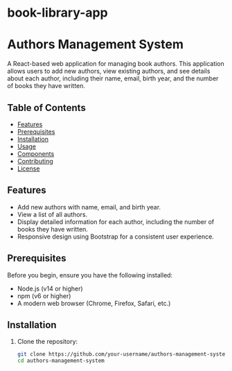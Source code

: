 # book-library-app
# Authors Management System

A React-based web application for managing book authors. This application allows users to add new authors, view existing authors, and see details about each author, including their name, email, birth year, and the number of books they have written.

## Table of Contents

- [Features](#features)
- [Prerequisites](#prerequisites)
- [Installation](#installation)
- [Usage](#usage)
- [Components](#components)
- [Contributing](#contributing)
- [License](#license)

## Features

- Add new authors with name, email, and birth year.
- View a list of all authors.
- Display detailed information for each author, including the number of books they have written.
- Responsive design using Bootstrap for a consistent user experience.

## Prerequisites

Before you begin, ensure you have the following installed:

- Node.js (v14 or higher)
- npm (v6 or higher)
- A modern web browser (Chrome, Firefox, Safari, etc.)

## Installation

1. Clone the repository:

   ```bash
   git clone https://github.com/your-username/authors-management-system.git
   cd authors-management-system